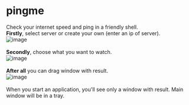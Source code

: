 # pingme
Check your internet speed and ping in a friendly shell.<br>
<b>Firstly</b>, select server or create your own (enter an ip of server).<br>
![image](https://user-images.githubusercontent.com/42089958/147289425-1a18b94c-138e-4efd-94af-5a90f755c3f2.png)<br><br>
<b>Secondly</b>, choose what you want to watch.<br>
![image](https://user-images.githubusercontent.com/42089958/147289581-f9967f62-4b99-4040-a036-5f33989ca31f.png)<br><br>
<b>After all</b> you can drag window with result.<br>
![image](https://user-images.githubusercontent.com/42089958/147289619-9b0acdc0-f887-4387-b2a3-19e532f7768e.png)<br><br>
When you start an application, you'll see only a window with result. Main window will be in a tray.
